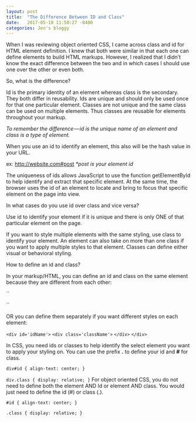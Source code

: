 ```yaml
---
layout: post
title:  "The Difference Between ID and Class"
date:   2017-05-10 11:50:27 -0400
categories: Jen's bloggy
---
```


When I was reviewing object oriented CSS, I came across class and id for HTML element definition. I knew that both were similar in that each one can define elements to build HTML markups. However, I realized that I didn’t know the exact difference between the two and in which cases I should use one over the other or even both.

So, what is the difference?

Id is the primary identity of an element whereas class is the secondary. They both differ in reusability. Ids are unique and should only be used once for that one particular element. Classes are not unique and the same class can be used on multiple elements. Thus classes are reusable for elements throughout your markup.

_To remember the difference — id is the unique name of an element and class is a type of element._

When you use an id to identify an element, this also will be the hash value in your URL.

ex: http://website.com#post
_*post is your element id_

The uniqueness of ids allows JavaScript to use the function getElementById to help identify and extract that specific element. At the same time, the browser uses the id of an element to locate and bring to focus that specific element on the page into view.

In what cases do you use id over class and vice versa?

Use id to identify your element if it is unique and there is only ONE of that particular element on the page.

If you want to style multiple elements with the same styling, use class to identify your element. An element can also take on more than one class if you want to apply multiple styles to that element. Classes can define either visual or behavioral styling.

How to define an id and class?

In your markup/HTML, you can define an id and class on the same element because they are different from each other:

``<div id='idName' class='className'>
  </div>``

OR you can define them separately if you want different styles on each element:

``<div id='idName'>``
  ``<div class='className'>``
    ``</div>``
  ``</div>``


In CSS, you need ids or classes to help identify the select element you want to apply your styling on. You can use the prefix **.** to define your id and **#** for class.

``
div#id {
  align-text: center;
}
``

``
div.class {
  display: relative;
}
``
For object oriented CSS, you do not need to define both the element AND Id or element AND class. You would just need to define the id (#) or class (.).


``#id {
  align-text: center;
}``

``.class {
  display: relative;
}``

